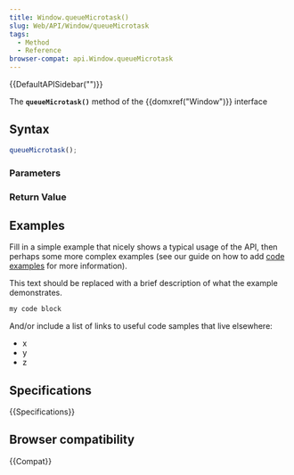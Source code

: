 ```yaml
---
title: Window.queueMicrotask()
slug: Web/API/Window/queueMicrotask
tags:
  - Method
  - Reference
browser-compat: api.Window.queueMicrotask
---
```

{{DefaultAPISidebar("")}}

The **`queueMicrotask()`** method of the {{domxref("Window")}} interface 

## Syntax

```js
queueMicrotask();
```

### Parameters



### Return Value



## Examples

Fill in a simple example that nicely shows a typical usage of the API, then perhaps some more complex examples (see our guide on how to add [code examples](/en-US/docs/MDN/Contribute/Structures/Code_examples) for more information).

This text should be replaced with a brief description of what the example demonstrates.

```js
my code block
```

And/or include a list of links to useful code samples that live elsewhere:

*   x
*   y
*   z

## Specifications

{{Specifications}}

## Browser compatibility

{{Compat}}

